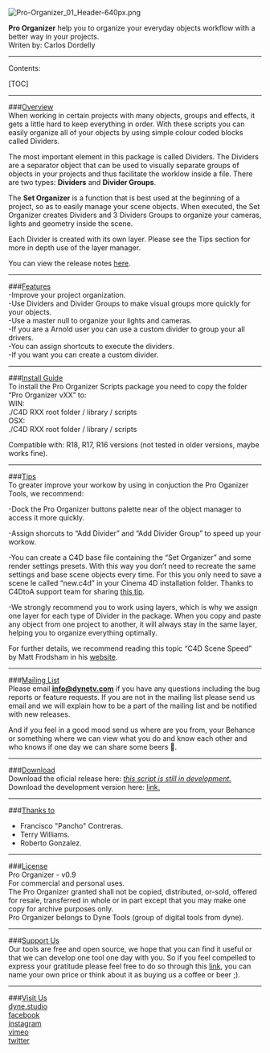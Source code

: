 ![Pro-Organizer_01_Header-640px.png](https://bitbucket.org/repo/Loayzrj/images/2698382736-Pro-Organizer_01_Header-640px.png)

**Pro Organizer** help you to organize your everyday objects workflow with a better way in your projects.   
Writen by: Carlos Dordelly

----------------

Contents:    
       
[TOC]

----------------

###[Overview](https://bitbucket.org/dynestudio/c4d-export-to-render-farm/wiki/Home#markdown-header-overview)   
When working in certain projects with many objects, groups and effects, it gets a little hard to keep
everything in order. With these scripts you can easily organize all of your objects by using simple colour
coded blocks called Dividers.   

The most important element in this package is called Dividers. The Dividers are a separator object that can
be used to visually separate groups of objects in your projects and thus facilitate the worklow inside a file.
There are two types: **Dividers** and **Divider Groups**.   

The **Set Organizer** is a function that is best used at the beginning of a project, so as to easily manage your scene objects. When executed, the Set Organizer creates Dividers and 3 Dividers Groups to organize your cameras, lights and geometry inside the scene.   

Each Divider is created with its own layer. Please see the Tips section for more in depth use of the layer manager.   

You can view the release notes [here](https://bitbucket.org/dynestudio/c4d-pro-organizer/wiki/Release%20Notes).   

----------------

###[Features](https://bitbucket.org/dynestudio/c4d-pro-organizer/wiki/Home#markdown-header-features)  
-Improve your project organization.   
-Use Dividers and Divider Groups to make visual groups more quickly for your objects.   
-Use a master null to organize your lights and cameras.   
-If you are a Arnold user you can use a custom divider to group your all drivers.   
-You can assign shortcuts to execute the dividers.   
-If you want you can create a custom divider.   

----------------

###[Install Guide](https://bitbucket.org/dynestudio/c4d-pro-organizer/wiki/Home#markdown-header-install-guide)  
To install the Pro Organizer Scripts package you need to copy the folder “Pro Organizer vXX” to:   
WIN:   
./C4D RXX root folder / library / scripts   
OSX:   
./C4D RXX root folder / library / scripts   


Compatible with: R18, R17, R16 versions (not tested in older versions, maybe works fine).   

----------------

###[Tips](https://bitbucket.org/dynestudio/c4d-pro-organizer/wiki/Home#markdown-header-tips)  
To greater improve your workow by using in conjuction the Pro Oganizer Tools, we recommend:   

-Dock the Pro Organizer buttons palette near of the object manager to access it more quickly.   

-Assign shorcuts to “Add Divider” and “Add Divider Group” to speed up your workow.   

-You can create a C4D base file containing the “Set Organizer” and some render settings presets. With this way
you don’t need to recreate the same settings and base scene objects every time. For this you only need to
save a scene le called “new.c4d” in your Cinema 4D installation folder. Thanks to C4DtoA support team for sharing [this tip](https://support.solidangle.com/display/A5AFCUG/Arnold+as+the+Default+Renderer).   

-We strongly recommend you to work using layers, which is why we assign one layer for each type of
Divider in the package. When you copy and paste any object from one project to another, it will always stay
in the same layer, helping you to organize everything optimally.   

For further details, we recommend reading this topic “C4D Scene Speed” by Matt Frodsham in his [website](http://www.mattfrodsham.com/c4d-scene-speed-index).   

----------------

###[Mailing List](https://bitbucket.org/dynestudio/c4d-pro-organizer/wiki/Home#markdown-header-mailing-list)   
Please email **info@dynetv.com** if you have any questions including the bug reports or feature requests. If you are not in the mailing list please send us email and we will explain how to be a part of the mailing list and be notified with new releases.   

And if you feel in a good mood send us where are you from, your Behance or something where we can view what you do and know each other and who knows if one day we can share some beers :beers:.   

----------------

###[Download](https://bitbucket.org/dynestudio/c4d-pro-organizer/wiki/Home#markdown-header-download)   
Download the oficial release here: [*this script is still in development.*](https://bitbucket.org/dynestudio/c4d-pro-organizer/downloads/)   
Download the development version here: [link.](https://bitbucket.org/dynestudio/c4d-pro-organizer/downloads/)   

----------------

###[Thanks to](https://bitbucket.org/dynestudio/c4d-pro-organizer/wiki/Home#markdown-header-thanks-to)   
* Francisco "Pancho" Contreras.
* Terry Williams.
* Roberto Gonzalez.

----------------

###[License](https://bitbucket.org/dynestudio/c4d-pro-organizer/wiki/Home#markdown-header-license)   
Pro Organizer - v0.9   
For commercial and personal uses.   
The Pro Organizer granted shall not be copied, distributed, or-sold, offered for resale, transferred in whole or in part except that you may make one copy for archive purposes only.   
Pro Organizer belongs to Dyne Tools (group of digital tools from dyne).   

----------------

###[Support Us](https://bitbucket.org/dynestudio/dyne-tools-read-first/wiki/Home#markdown-header-download)   
Our tools are free and open source, we hope that you can find it useful or that we can develop one tool one day with you. So if you feel compelled to express your gratitude please feel free to do so through this [link](https://www.paypal.me/cdordelly), you can name your own price or think about it as buying us a coffee or beer ;). 

----------------

###[Visit Us](https://bitbucket.org/dynestudio/c4d-pro-organizer/wiki/Home#markdown-header-visit-us)   
[dyne.studio](http://dyne.studio/)   
[facebook](https://www.facebook.com/dyne.estudio/)   
[instagram](https://www.instagram.com/dyne.estudio/)   
[vimeo](https://vimeo.com/dynestudio)   
[twitter](https://twitter.com/dynestudio)
